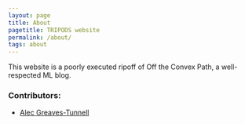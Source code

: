 ```yaml
---
layout: page
title: About
pagetitle: TRIPODS website
permalink: /about/
tags: about
---
```


This website is a poorly executed ripoff of Off the Convex Path, a well-respected ML blog.

### Contributors:
* [Alec Greaves-Tunnell](https://www.stat.washington.edu/~alecgt/)